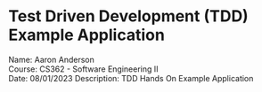# Test Driven Development (TDD) Example Application

Name: Aaron Anderson <br>
Course: CS362 - Software Engineering II <br>
Date: 08/01/2023
Description: TDD Hands On Example Application
